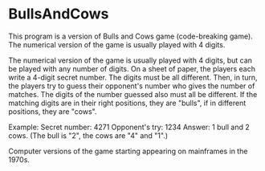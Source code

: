 # BullsAndCows
This program is a version of Bulls and Cows game (code-breaking game). The numerical version of the game is usually played with 4 digits.

The numerical version of the game is usually played with 4 digits, but can be played with any number of digits.
On a sheet of paper, the players each write a 4-digit secret number. The digits must be all different.
Then, in turn, the players try to guess their opponent's number who gives the number of matches. 
The digits of the number guessed also must all be different. 
If the matching digits are in their right positions, they are "bulls", if in different positions, they are "cows". 

Example:
Secret number: 4271
Opponent's try: 1234
Answer: 1 bull and 2 cows. (The bull is "2", the cows are "4" and "1".)

Computer versions of the game starting appearing on mainframes in the 1970s. 
